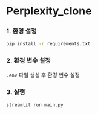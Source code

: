 # Perplexity_clone

### 1. 환경 설정

```bash
pip install -r requirements.txt
```

### 2. 환경 변수 설정

`.env` 파일 생성 후 환경 변수 설정

### 3. 실행

```bash
streamlit run main.py
```
